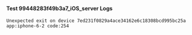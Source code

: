 #### Test 99448283f49b3a7_iOS_server Logs


```
Unexpected exit on device 7ed231f0829a4ace34162e6c18308bcd995bc25a app:iphone-6-2 code:254
```
